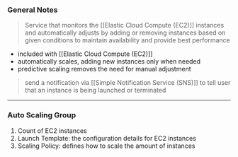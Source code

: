 
### General Notes

> Service that monitors the [[Elastic Cloud Compute (EC2)]] instances and automatically adjusts by adding or removing instances based on given conditions to maintain availability and provide best performance

* included with [[Elastic Cloud Compute (EC2)]]
* automatically scales, adding new instances only when needed
* predictive scaling removes the need for manual adjustment 

> send a notification via [[Simple Notification Service (SNS)]] to tell user that an instance is being launched or terminated

___

### Auto Scaling Group

1. Count of EC2 instances
2. Launch Template: the configuration details for EC2 instances
3. Scaling Policy: defines how to scale the amount of instances